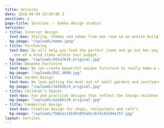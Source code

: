 ```yaml
---
title: Services
date: 2018-06-04 22:59:00 Z
position: 1
page-title: Services -- Oakka design studios
services:
- title: Interior design
  text-box: Styling, themes and ideas from one room to an entire building.
  bg-image: "/uploads/meme.jpeg"
- title: Purchasing
  text-box: Em will help you find the perfect items and go out her way to track down
    one of a kind items within your budget.
  bg-image: "/uploads/451a7619_original.jpg"
- title: Bespoke Furniture
  text-box: We can create beautiful unique furniture to really make a design yours.
  bg-image: "/uploads/DSC_4099.jpg"
- title: Garden Design
  text-box: We love getting the most out of small gardens and courtyard spaces.
  bg-image: "/uploads/3a292bc4_original.jpg"
- title: Children’s Spaces
  text-box: Fun and practical designs that reflect the things children love.
  bg-image: "/uploads/ea186139_original.jpg"
- title: Commercial Design
  text-box: Creative design for shops, restaurants and cafe’s
  bg-image: "/uploads/fb9e2c12b301055adccbf4141594e25f.jpg"
layout: services
---
```


